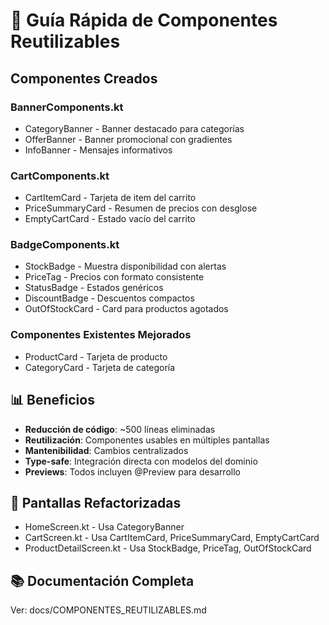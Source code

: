 # 🚀 Guía Rápida de Componentes Reutilizables

## Componentes Creados

### BannerComponents.kt
- CategoryBanner - Banner destacado para categorías
- OfferBanner - Banner promocional con gradientes
- InfoBanner - Mensajes informativos

### CartComponents.kt
- CartItemCard - Tarjeta de item del carrito
- PriceSummaryCard - Resumen de precios con desglose
- EmptyCartCard - Estado vacío del carrito

### BadgeComponents.kt
- StockBadge - Muestra disponibilidad con alertas
- PriceTag - Precios con formato consistente
- StatusBadge - Estados genéricos
- DiscountBadge - Descuentos compactos
- OutOfStockCard - Card para productos agotados

### Componentes Existentes Mejorados
- ProductCard - Tarjeta de producto
- CategoryCard - Tarjeta de categoría

## 📊 Beneficios

- **Reducción de código**: ~500 líneas eliminadas
- **Reutilización**: Componentes usables en múltiples pantallas
- **Mantenibilidad**: Cambios centralizados
- **Type-safe**: Integración directa con modelos del dominio
- **Previews**: Todos incluyen @Preview para desarrollo

## 🔄 Pantallas Refactorizadas

- HomeScreen.kt - Usa CategoryBanner
- CartScreen.kt - Usa CartItemCard, PriceSummaryCard, EmptyCartCard
- ProductDetailScreen.kt - Usa StockBadge, PriceTag, OutOfStockCard

## 📚 Documentación Completa

Ver: docs/COMPONENTES_REUTILIZABLES.md
